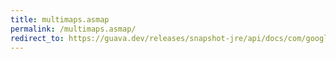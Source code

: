 ```yaml
---
title: multimaps.asmap
permalink: /multimaps.asmap/
redirect_to: https://guava.dev/releases/snapshot-jre/api/docs/com/google/common/collect/Multimaps.html#asMap-com.google.common.collect.Multimap-
---
```

